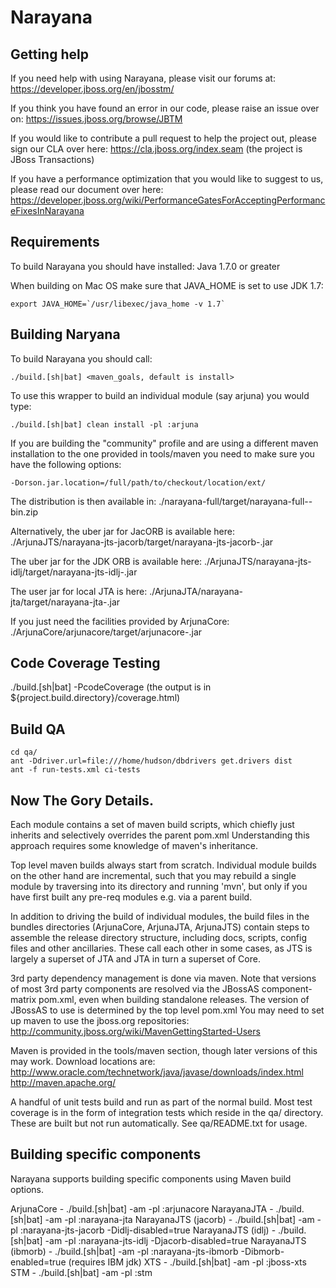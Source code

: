 Narayana
========

Getting help
------------
If you need help with using Narayana, please visit our forums at:
https://developer.jboss.org/en/jbosstm/

If you think you have found an error in our code, please raise an issue over on:
https://issues.jboss.org/browse/JBTM

If you would like to contribute a pull request to help the project out, please sign our CLA over here:
https://cla.jboss.org/index.seam (the project is JBoss Transactions)

If you have a performance optimization that you would like to suggest to us, please read our document over here:
https://developer.jboss.org/wiki/PerformanceGatesForAcceptingPerformanceFixesInNarayana

Requirements
------------
To build Narayana you should have installed:
Java 1.7.0 or greater

When building on Mac OS make sure that JAVA_HOME is set to use JDK 1.7:

	export JAVA_HOME=`/usr/libexec/java_home -v 1.7` 

Building Naryana
----------------
To build Narayana you should call:

	./build.[sh|bat] <maven_goals, default is install>

To use this wrapper to build an individual module (say arjuna) you would type:

	./build.[sh|bat] clean install -pl :arjuna

If you are building the "community" profile and are using a different maven installation to the one provided in tools/maven you need to make sure you have the following options:

	-Dorson.jar.location=/full/path/to/checkout/location/ext/
	
The distribution is then available in:
	./narayana-full/target/narayana-full-<VERSION>-bin.zip

Alternatively, the uber jar for JacORB is available here:
	./ArjunaJTS/narayana-jts-jacorb/target/narayana-jts-jacorb-<VERSION>.jar
	
The uber jar for the JDK ORB is available here:
	./ArjunaJTS/narayana-jts-idlj/target/narayana-jts-idlj-<VERSION>.jar

The user jar for local JTA is here:
	./ArjunaJTA/narayana-jta/target/narayana-jta-<VERSION>.jar

If you just need the facilities provided by ArjunaCore:
	./ArjunaCore/arjunacore/target/arjunacore-<VERSION>.jar

Code Coverage Testing
---------------------
  ./build.[sh|bat] -PcodeCoverage (the output is in ${project.build.directory}/coverage.html)

Build QA
--------

	cd qa/
	ant -Ddriver.url=file:///home/hudson/dbdrivers get.drivers dist
	ant -f run-tests.xml ci-tests

Now The Gory Details.
---------------------
Each module contains a set of maven build scripts, which chiefly just inherits and selectively overrides the parent
 pom.xml  Understanding this approach requires some knowledge of maven's inheritance.

Top level maven builds always start from scratch. Individual module builds on the other hand are incremental,
such that you may rebuild a single module by traversing into its directory and running 'mvn', but only if you
have first built any pre-req modules e.g. via a parent build.

In addition to driving the build of individual modules, the build files in the bundles directories (ArjunaCore,
ArjunaJTA, ArjunaJTS) contain steps to assemble the release directory structure, including docs, scripts,
config files and other ancillaries. These call each other in some cases, as JTS is largely a superset of
JTA and JTA in turn a superset of Core.

3rd party dependency management is done via maven. Note that versions of most 3rd party components are resolved via the JBossAS component-matrix
pom.xml, even when building standalone releases. The version of JBossAS to use is determined by the top level pom.xml
You may need to set up maven to use the jboss.org repositories: http://community.jboss.org/wiki/MavenGettingStarted-Users

Maven is provided in the tools/maven section, though later versions of this may work. Download locations are:
http://www.oracle.com/technetwork/java/javase/downloads/index.html
http://maven.apache.org/


A handful of unit tests build and run as part of the normal build. Most test coverage is in the form of integration
tests which reside in the qa/ directory. These are built but not run automatically. See qa/README.txt for usage.

Building specific components
----------------------------

Narayana supports building specific components using Maven build options.

ArjunaCore - ./build.[sh|bat] -am -pl :arjunacore
NarayanaJTA -  ./build.[sh|bat] -am -pl :narayana-jta
NarayanaJTS (jacorb) - ./build.[sh|bat] -am -pl :narayana-jts-jacorb -Didlj-disabled=true
NarayanaJTS (idlj) - ./build.[sh|bat] -am -pl :narayana-jts-idlj -Djacorb-disabled=true
NarayanaJTS (ibmorb) - ./build.[sh|bat] -am -pl :narayana-jts-ibmorb -Dibmorb-enabled=true (requires IBM jdk)
XTS - ./build.[sh|bat] -am -pl :jboss-xts
STM - ./build.[sh|bat] -am -pl :stm
